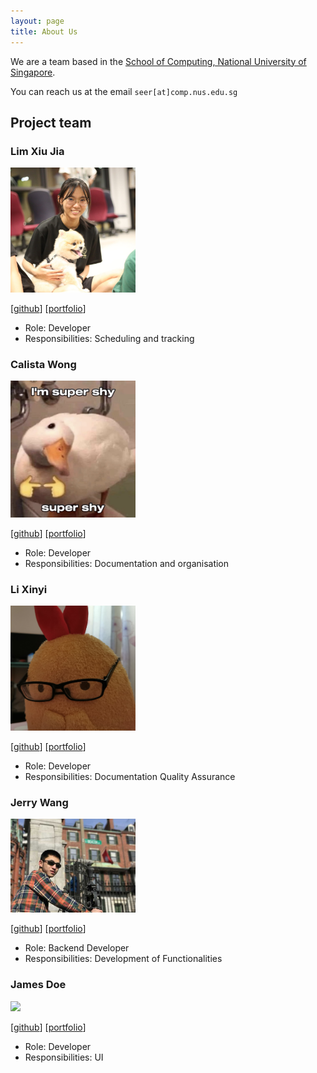 ```yaml
---
layout: page
title: About Us
---
```


We are a team based in the [School of Computing, National University of Singapore](http://www.comp.nus.edu.sg).

You can reach us at the email `seer[at]comp.nus.edu.sg`

## Project team

### Lim Xiu Jia

<img src="images/tsulim.png" width="200px">

[[github](https://github.com/tsulim)]
[[portfolio](team/tsulim.md)]

* Role: Developer
* Responsibilities: Scheduling and tracking

### Calista Wong

<img src="images/whitesnowx.png" width="200px">

[[github](https://github.com/whitesnowx)]
[[portfolio](team/calistawong)]

* Role: Developer
* Responsibilities: Documentation and organisation

### Li Xinyi 

<img src="images/iynixil.png" width="200px">

[[github](http://github.com/iynixil)] [[portfolio](team/iynixil.md)]

* Role: Developer
* Responsibilities: Documentation Quality Assurance

### Jerry Wang

<img src="images/jerrywang0000.jpg" width="200px">

[[github](http://github.com/JerryWang0000)]
[[portfolio](team/jerrywang)]

* Role: Backend Developer
* Responsibilities: Development of Functionalities

### James Doe

<img src="images/johndoe.png" width="200px">

[[github](http://github.com/johndoe)]
[[portfolio](team/johndoe.md)]

* Role: Developer
* Responsibilities: UI
